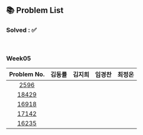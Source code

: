 ## 📚 Problem List 

### Solved : ✅

<br>

### Week05

|Problem No.|김동률|김지희|임경찬|최정온|
|:-----------:|:-----:|:----:|:----:|:----:|
|[2596](https://www.acmicpc.net/problem/2596)|||||
|[18429](https://www.acmicpc.net/problem/18429)|||||
|[16918](https://www.acmicpc.net/problem/16918)|||||
|[17142](https://www.acmicpc.net/problem/17142)|||||
|[16235](https://www.acmicpc.net/problem/16235)|||||

